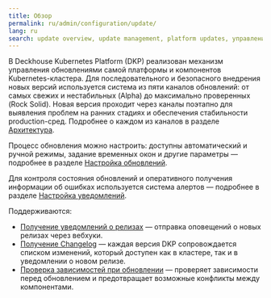 ```yaml
---
title: Обзор
permalink: ru/admin/configuration/update/
lang: ru
search: update overview, update management, platform updates, управление обновлениями, каналы обновлений, конфигурация обновлений, обновления платформы
---
```


В Deckhouse Kubernetes Platform (DKP) реализован механизм управления обновлениями самой платформы и компонентов Kubernetes-кластера. Для последовательного и безопасного внедрения новых версий используется система из пяти каналов обновлений: от самых свежих и нестабильных (Alpha) до максимально проверенных (Rock Solid). Новая версия проходит через каналы поэтапно для выявления проблем на ранних стадиях и обеспечения стабильности production-сред.
Подробнее о каждом из каналов в разделе [Архитектура](../../../architecture/updating.html#каналы-обновлений).

Процесс обновления можно настроить: доступны автоматический и ручной режимы, задание временных окон и другие параметры — подробнее в разделе [Настройка обновлений](configuration.html#режимы-обновления).

Для контроля состояния обновлений и оперативного получения информации об ошибках используется система алертов — подробнее в разделе [Настройка уведомлений](notifications.html).

Поддерживаются:

- [Получение уведомлений о релизах](notifications.html#настройка-уведомлений) — отправка оповещений о новых релизах через вебхуки.
- [Получение Changelog](../../../architecture/updating.html#получение-истории-изменений-changelog) — каждая версия DKP сопровождается списком изменений, который доступен как в кластере, так и в уведомлении о новом релизе.
- [Проверка зависимостей при обновлении](../../../architecture/updating.html#проверка-зависимостей-при-обновлении) — проверяет зависимости перед обновлением и предотвращает возможные конфликты между компонентами.
